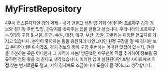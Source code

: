 # MyFirstRepository
4주차 캡스톤디자인 강의 과제 -  내가 만들고 싶은 앱 기획 아이디어 
프로야구 경기 정보와 경기장 주변 맛집, 관광지를 찾아주는 앱을 만들고 싶습니다.
우리나라의 프로야구는 9개의 구장 & 서울, 인천, 수원, 대전, 대구, 부산, 창원, 광주라는 다양한 연고지를 가지고 있습니다. 본인이 좋아하는 팀을 응원하러 타연고지인 원정 구장을 갈 때 경기만 보고 온다면 너무 아쉽겠죠. 경기 정보와 함께 구장 주변에는 어떠한 맛집이 있는지, 관광을 추천하는 곳은 어디인지 그 지역에 사는/ 방문했던 야구팬이 직접 추가하여 정보를 공유하면 정말 좋을 것 같다고 생각했습니다. 이러한 앱이 실현된다면 포털 사이트에서 직접 찾는 번거로움도 덜고, 지역 경제에도 조금이나마 도움이 될 것이라고 생각합니다.
